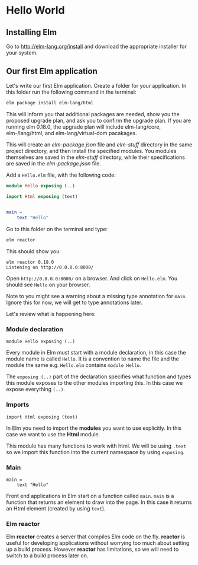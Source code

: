 # Hello World

## Installing Elm

Go to http://elm-lang.org/install and download the appropriate installer for your system.

## Our first Elm application

Let's write our first Elm application. Create a folder for your application. In this folder run the following command in the terminal:

```bash
elm package install elm-lang/html
```

This will inform you that additional packages are needed, show you the proposed upgrade plan, and ask you to confirm the upgrade plan.  If you are running elm 0.18.0, the upgrade plan will include elm-lang/core, elm-/lang/html, and elm-lang/virtual-dom pacakages.

This will create an _elm-package.json_ file and _elm-stuff_ directory in the same project directory, and then install the specified modules. You modules themselves are saved in the _elm-stuff_ directory, while their specifications are saved in the _elm-package.json_ file.

Add a `Hello.elm` file, with the following code:

```elm
module Hello exposing (..)

import Html exposing (text)


main =
    text "Hello"
```

Go to this folder on the terminal and type:

```bash
elm reactor
```

This should show you:

```
elm reactor 0.18.0
Listening on http://0.0.0.0:8000/
```

Open `http://0.0.0.0:8000/` on a browser. And click on `Hello.elm`. You should see `Hello` on your browser.

Note to you might see a warning about a missing type annotation for `main`. Ignore this for now, we will get to type annotations later.

Let's review what is happening here:

### Module declaration

```
module Hello exposing (..)
```

Every module in Elm must start with a module declaration, in this case the module name is called `Hello`. It is a convention to name the file and the module the same e.g. `Hello.elm` contains `module Hello`.

The `exposing (..)` part of the declaration specifies what function and types this module exposes to the other modules importing this. In this case we expose everything `(..)`.

### Imports

```
import Html exposing (text)
```

In Elm you need to import the __modules__  you want to use explicitly. In this case we want to use the __Html__ module. 

This module has many functions to work with html. We will be using `.text` so we import this function into the current namespace by using `exposing`.

### Main

```
main =
    text "Hello"
```

Front end applications in Elm start on a function called `main`. `main` is a function that returns an element to draw into the page. In this case it returns an Html element (created by using `text`).

### Elm reactor

Elm __reactor__ creates a server that compiles Elm code on the fly. __reactor__ is useful for developing applications without worrying too much about setting up a build process. However __reactor__ has limitations, so we will need to switch to a build process later on.
